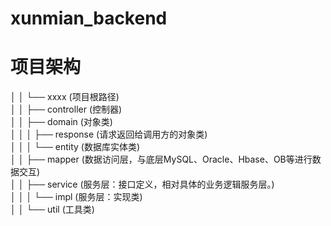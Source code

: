 # xunmian_backend
# 项目架构


│   │        └── xxxx (项目根路径)  
│   │            ├── controller (控制器)  
│   │            ├── domain (对象类)  
│   │            │   ├── response (请求返回给调用方的对象类)  
│   │            │   └── entity (数据库实体类)  
│   │            ├── mapper (数据访问层，与底层MySQL、Oracle、Hbase、OB等进行数据交互)  
│   │            ├── service (服务层：接口定义，相对具体的业务逻辑服务层。)  
│   │            │   └── impl (服务层：实现类)  
│   │            └── util (工具类)  
